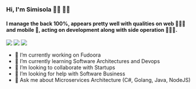 <!-- ** ### Hi there 👋 -->

### Hi, I'm Simisola 👋🏾 🧔🏻
#### I manage the back 100%, appears pretty well with qualities on web 👨🏿‍💻 and mobile 📱, acting on development along with side operation 👷🏿‍♂️.
[![](https://img.shields.io/badge/LinkedIn-bolajioyeneye-blue)](https://www.linkedin.com/in/bolajioyeneye/)
[![](https://img.shields.io/badge/Gmail-simisola.oyeneye%40gmail.com-red)](mailto:simisola.oyeneye@gmail.com)
[![](https://img.shields.io/badge/Skype-live:ibrahim.oyeneye-blue)](live:ibrahim.oyeneye)

<!--
**bioyeneye/bioyeneye** is a ✨ _special_ ✨ repository because its `README.md` (this file) appears on your GitHub profile.
[![](https://img.shields.io/badge/HackerRank-bioyeneye-brightgreen)](https://www.hackerrank.com/bioyeneye)
-->

- 🔭 I’m currently working on Fudoora
- 🌱 I’m currently learning Software Architectures and Devops
- 👯 I’m looking to collaborate with Startups
- 🤔 I’m looking for help with Software Business
- 💬 Ask me about Microservices Architecture (C#, Golang, Java, NodeJS)

<!-- ***
- 📫 How to reach me: 
- 😄 Pronouns: ...
- ⚡ Fun fact: ...
-->


